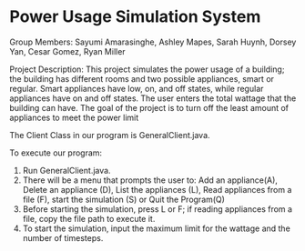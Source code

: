 # Power Usage Simulation System 
Group Members: Sayumi Amarasinghe, Ashley Mapes, Sarah Huynh, Dorsey Yan, Cesar Gomez, Ryan Miller 

Project Description: This project simulates the power usage of a building; the building has different rooms and two possible appliances, smart or regular. 
Smart appliances have low, on, and off states, while regular appliances have on and off states. 
The user enters the total wattage that the building can have. The goal of the project is to turn off the least amount of appliances to meet the power limit 

The Client Class in our program is GeneralClient.java. 

To execute our program: 
1. Run GeneralClient.java. 
2. There will be a menu that prompts the user to:
	Add an appliance(A), Delete an appliance (D), List the appliances (L),
	Read appliances from a file (F), start the simulation (S) or Quit the Program(Q)
3. Before starting the simulation, press L or F; if reading appliances from a file, copy 
   the file path to execute it. 
4. To start the simulation, input the maximum limit for the wattage and the number 
	of timesteps. 
